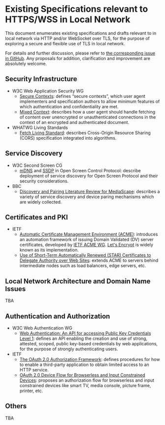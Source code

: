 # Existing Specifications relevant to HTTPS/WSS in Local Network

This document enumerates existing specifications and drafts relevant to
in local network via HTTP and/or WebSocket over TLS, for the purpose of
exploring a secure and flexible use of TLS in local network.

For details and further discussion, please refer to
[the corresponding issue in GitHub](https://github.com/httpslocal/usecases/issues/7).
Any proposals for addition, clarification and improvement are absolutely welcome.

## Security Infrastructure

- W3C Web Application Security WG
  - [Secure Contexts](https://w3c.github.io/webappsec-secure-contexts/):
    defines “secure contexts”, which user agent implementers and specification authors
    to allow minimum features of which authentication and confidentiality are met.
  - [Mixed Context](https://w3c.github.io/webappsec-mixed-content/):
    describes how a user agent should handle fetching of content over unencrypted or
    unauthenticated connections in the context of an encrypted and authenticated document.
- WHATWG Living Standards
  - [Fetch Living Standard](https://fetch.spec.whatwg.org):
    describes Cross-Origin Resource Sharing (CORS) specification integrated into algorithms.

## Service Discovery

- W3C Second Screen CG
  - [mDNS](https://github.com/webscreens/openscreenprotocol/blob/gh-pages/mdns.md)
    and
    [SSDP](https://github.com/webscreens/openscreenprotocol/blob/gh-pages/ssdp.md)
    in Open Screen Control Protocol: describe deployment of service discovery
    for Open Screen Protocol and their security considerations.
- BBC
  - [Discovery and Pairing Literature Review for MediaScape](https://github.com/bbc/device-discovery-pairing/blob/master/document.md):
    describes a variety of service discovery and device paring mechanisms which
    are widely collected.

## Certificates and PKI

- IETF
  - [Automatic Certificate Management Environment (ACME)](https://tools.ietf.org/html/draft-ietf-acme-acme-07):
    introduces an automation framework of issuing Domain Validated (DV) server certificates,
    developed by [IETF ACME WG](https://datatracker.ietf.org/wg/acme/).
    [Let's Encrypt](https://letsencrypt.org) is widely known as its implementation.
  - [Use of Short-Term Automatically Renewed (STAR) Certificates to Delegate Authority over Web Sites](https://tools.ietf.org/html/draft-ietf-acme-star-00):
    extends ACME to servers behind intermediate nodes such as load balancers, edge servers, etc.

## Local Network Architecture and Domain Name Issues

TBA

## Authentication and Authorization

- W3C Web Authentication WG
  - [Web Authentication: An API for accessing Public Key Credentials Level 1](https://w3c.github.io/webauthn/):
    defines an API enabling the creation and use of strong, attested, scoped,
    public key-based credentials by web applications, for the purpose of strongly
    authenticating users.
- IETF
  - [The OAuth 2.0 Authorization Framework](https://tools.ietf.org/html/rfc6749):
    defines procedures for how to enable a third-party application to obtain
    limited access to an HTTP service.
  - [OAuth 2.0 Device Flow for Browserless and Input Constrained Devices](https://tools.ietf.org/html/draft-ietf-oauth-device-flow-06):
    proposes an authorization flow for browserless and input constrained devices
    like smart TV, media console, picture frame, printer, etc.

## Others

TBA